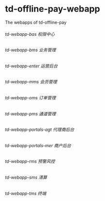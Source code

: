 # td-offline-pay-webapp

The webapps of td-offline-pay

###### td-webapp-bas 权限中心
###### td-webapp-bms 业务管理
###### td-webapp-enter 运营后台
###### td-webapp-mms 会员管理
###### td-webapp-oms 订单管理
###### td-webapp-pms 通道管理
###### td-webapp-portals-agt 代理商后台
###### td-webapp-portals-mer 商户后台
###### td-webapp-rms 预警风控
###### td-webapp-sms 清算
###### td-webapp-tms 终端